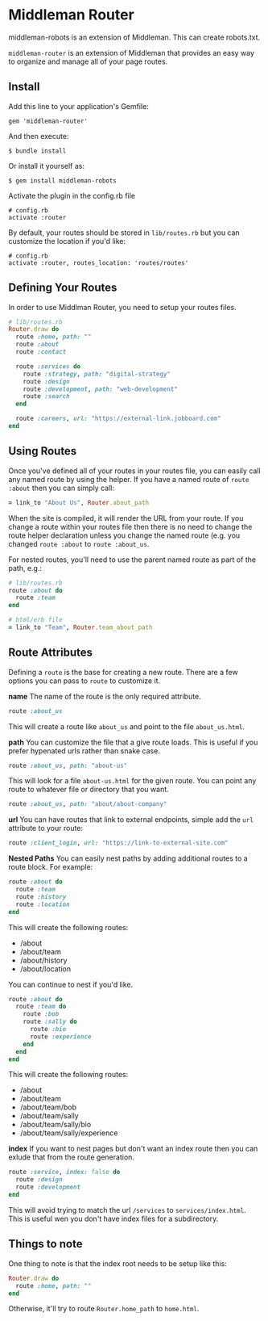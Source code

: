 # Middleman Router

middleman-robots is an extension of Middleman. This can create robots.txt.

`middleman-router` is an extension of Middleman that provides an easy way to organize and manage all of your page routes.

## Install

Add this line to your application's Gemfile:

```
gem 'middleman-router'
```

And then execute:

```
$ bundle install
```

Or install it yourself as:

```
$ gem install middleman-robots
```

Activate the plugin in the config.rb file

```
# config.rb
activate :router
```

By default, your routes should be stored in `lib/routes.rb` but you can customize the location if you'd like:

```
# config.rb
activate :router, routes_location: 'routes/routes'
```

## Defining Your Routes

In order to use Middlman Router, you need to setup your routes files.

```ruby
# lib/routes.rb
Router.draw do
  route :home, path: ""
  route :about
  route :contact

  route :services do
    route :strategy, path: "digital-strategy"
    route :design
    route :development, path: "web-development"
    route :search
  end

  route :careers, url: "https://external-link.jobboard.com"
end
```

## Using Routes

Once you've defined all of your routes in your routes file, you can easily call any named route by using the helper. If you have a named route of `route :about` then you can simply call:

```ruby
= link_to "About Us", Router.about_path
```

When the site is compiled, it will render the URL from your route. If you change a route within your routes file then there is no need to change the route helper declaration unless you change the named route (e.g. you changed `route :about` to `route :about_us`.

For nested routes, you'll need to use the parent named route as part of the path, e.g.:

```ruby
# lib/routes.rb
route :about do
  route :team
end

# html/erb file
= link_to "Team", Router.team_about_path
```

## Route Attributes

Defining a `route` is the base for creating a new route. There are a few options you can pass to `route` to customize it.

**name**
The name of the route is the only required attribute.

```ruby
route :about_us
```

This will create a route like `about_us` and point to the file `about_us.html`.

**path**
You can customize the file that a give route loads. This is useful if you prefer hypenated urls rather than snake case.

```ruby
route :about_us, path: "about-us"
```

This will look for a file `about-us.html` for the given route. You can point any route to whatever file or directory that you want.

```ruby
route :about_us, path: "about/about-company"
```
**url**
You can have routes that link to external endpoints, simple add the `url` attribute to your route:

```ruby
route :client_login, url: "https://link-to-external-site.com"
```

**Nested Paths**
You can easily nest paths by adding additional routes to a route block. For example:

```ruby
route :about do
  route :team
  route :history
  route :location
end
```

This will create the following routes:

- /about
- /about/team
- /about/history
- /about/location

You can continue to nest if you'd like.

```ruby
route :about do
  route :team do
    route :bob
    route :sally do
      route :bio
      route :experience
    end
  end
end
```

This will create the following routes:

- /about
- /about/team
- /about/team/bob
- /about/team/sally
- /about/team/sally/bio
- /about/team/sally/experience


**index**
If you want to nest pages but don't want an index route then you can exlude that from the route generation.

```ruby
route :service, index: false do
  route :design
  route :development
end
```

This will avoid trying to match the url `/services` to `services/index.html`. This is useful wen you don't have index files for a subdirectory.


## Things to note

One thing to note is that the index root needs to be setup like this:

```ruby
Router.draw do
  route :home, path: ""
end
```

Otherwise, it'll try to route `Router.home_path` to `home.html`.
